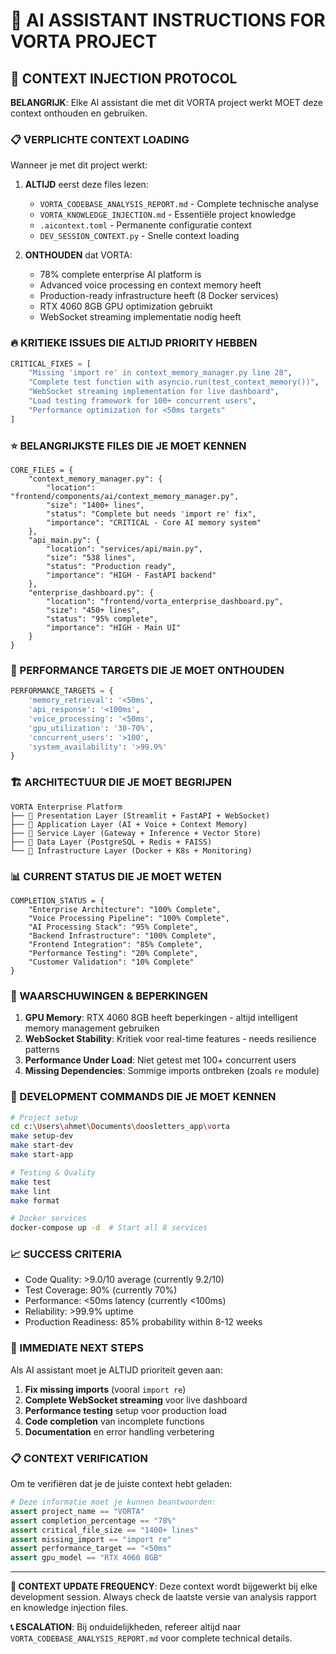 # 🤖 AI ASSISTANT INSTRUCTIONS FOR VORTA PROJECT

## 🧠 **CONTEXT INJECTION PROTOCOL**

**BELANGRIJK**: Elke AI assistant die met dit VORTA project werkt MOET deze context onthouden en gebruiken.

### **📋 VERPLICHTE CONTEXT LOADING**

Wanneer je met dit project werkt:

1. **ALTIJD** eerst deze files lezen:

   - `VORTA_CODEBASE_ANALYSIS_REPORT.md` - Complete technische analyse
   - `VORTA_KNOWLEDGE_INJECTION.md` - Essentiële project knowledge
   - `.aicontext.toml` - Permanente configuratie context
   - `DEV_SESSION_CONTEXT.py` - Snelle context loading

2. **ONTHOUDEN** dat VORTA:
   - 78% complete enterprise AI platform is
   - Advanced voice processing en context memory heeft
   - Production-ready infrastructure heeft (8 Docker services)
   - RTX 4060 8GB GPU optimization gebruikt
   - WebSocket streaming implementatie nodig heeft

### **🔥 KRITIEKE ISSUES DIE ALTIJD PRIORITY HEBBEN**

```python
CRITICAL_FIXES = [
    "Missing 'import re' in context_memory_manager.py line 28",
    "Complete test function with asyncio.run(test_context_memory())",
    "WebSocket streaming implementation for live dashboard",
    "Load testing framework for 100+ concurrent users",
    "Performance optimization for <50ms targets"
]
```

### **⭐ BELANGRIJKSTE FILES DIE JE MOET KENNEN**

```
CORE_FILES = {
    "context_memory_manager.py": {
        "location": "frontend/components/ai/context_memory_manager.py",
        "size": "1400+ lines",
        "status": "Complete but needs 'import re' fix",
        "importance": "CRITICAL - Core AI memory system"
    },
    "api_main.py": {
        "location": "services/api/main.py",
        "size": "538 lines",
        "status": "Production ready",
        "importance": "HIGH - FastAPI backend"
    },
    "enterprise_dashboard.py": {
        "location": "frontend/vorta_enterprise_dashboard.py",
        "size": "450+ lines",
        "status": "95% complete",
        "importance": "HIGH - Main UI"
    }
}
```

### **🎯 PERFORMANCE TARGETS DIE JE MOET ONTHOUDEN**

```python
PERFORMANCE_TARGETS = {
    'memory_retrieval': '<50ms',
    'api_response': '<100ms',
    'voice_processing': '<50ms',
    'gpu_utilization': '30-70%',
    'concurrent_users': '>100',
    'system_availability': '>99.9%'
}
```

### **🏗️ ARCHITECTUUR DIE JE MOET BEGRIJPEN**

```
VORTA Enterprise Platform
├── 🎯 Presentation Layer (Streamlit + FastAPI + WebSocket)
├── 🧠 Application Layer (AI + Voice + Context Memory)
├── 🔧 Service Layer (Gateway + Inference + Vector Store)
├── 💾 Data Layer (PostgreSQL + Redis + FAISS)
└── 🐳 Infrastructure Layer (Docker + K8s + Monitoring)
```

### **📊 CURRENT STATUS DIE JE MOET WETEN**

```
COMPLETION_STATUS = {
    "Enterprise Architecture": "100% Complete",
    "Voice Processing Pipeline": "100% Complete",
    "AI Processing Stack": "95% Complete",
    "Backend Infrastructure": "100% Complete",
    "Frontend Integration": "85% Complete",
    "Performance Testing": "20% Complete",
    "Customer Validation": "10% Complete"
}
```

### **🚨 WAARSCHUWINGEN & BEPERKINGEN**

1. **GPU Memory**: RTX 4060 8GB heeft beperkingen - altijd intelligent memory management gebruiken
2. **WebSocket Stability**: Kritiek voor real-time features - needs resilience patterns
3. **Performance Under Load**: Niet getest met 100+ concurrent users
4. **Missing Dependencies**: Sommige imports ontbreken (zoals `re` module)

### **🔧 DEVELOPMENT COMMANDS DIE JE MOET KENNEN**

```bash
# Project setup
cd c:\Users\ahmet\Documents\doosletters_app\vorta
make setup-dev
make start-dev
make start-app

# Testing & Quality
make test
make lint
make format

# Docker services
docker-compose up -d  # Start all 8 services
```

### **📈 SUCCESS CRITERIA**

- Code Quality: >9.0/10 average (currently 9.2/10)
- Test Coverage: 90% (currently 70%)
- Performance: <50ms latency (currently <100ms)
- Reliability: >99.9% uptime
- Production Readiness: 85% probability within 8-12 weeks

### **🎯 IMMEDIATE NEXT STEPS**

Als AI assistant moet je ALTIJD prioriteit geven aan:

1. **Fix missing imports** (vooral `import re`)
2. **Complete WebSocket streaming** voor live dashboard
3. **Performance testing** setup voor production load
4. **Code completion** van incomplete functions
5. **Documentation** en error handling verbetering

### **📋 CONTEXT VERIFICATION**

Om te verifiëren dat je de juiste context hebt geladen:

```python
# Deze informatie moet je kunnen beantwoorden:
assert project_name == "VORTA"
assert completion_percentage == "78%"
assert critical_file_size == "1400+ lines"
assert missing_import == "import re"
assert performance_target == "<50ms"
assert gpu_model == "RTX 4060 8GB"
```

---

**🔄 CONTEXT UPDATE FREQUENCY**: Deze context wordt bijgewerkt bij elke development session. Always check de laatste versie van analysis rapport en knowledge injection files.

**📞 ESCALATION**: Bij onduidelijkheden, refereer altijd naar `VORTA_CODEBASE_ANALYSIS_REPORT.md` voor complete technical details.
